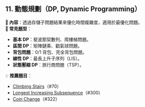 ## **11. 動態規劃（DP, Dynamic Programming）**
**📌 內容**：透過存儲子問題結果來優化時間複雜度，適用於最優化問題。  
**🔹 常見題型**：
- **基本 DP**：斐波那契數列、爬樓梯問題。  
- **區間 DP**：矩陣鏈乘、戳氣球問題。  
- **背包問題**：0/1 背包、完全背包問題。  
- **線性 DP**：最長上升子序列（LIS）。  
- **狀態壓縮 DP**：旅行商問題（TSP）。  

💡 **推薦題目**：
- [Climbing Stairs](https://leetcode.com/problems/climbing-stairs/)（#70）
- [Longest Increasing Subsequence](https://leetcode.com/problems/longest-increasing-subsequence/)（#300）
- [Coin Change](https://leetcode.com/problems/coin-change/)（#322）
